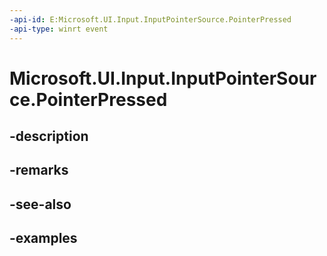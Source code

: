 ```yaml
---
-api-id: E:Microsoft.UI.Input.InputPointerSource.PointerPressed
-api-type: winrt event
---
```


# Microsoft.UI.Input.InputPointerSource.PointerPressed

<!--
public event Windows.Foundation.TypedEventHandler<Microsoft.UI.Input.InputPointerSource,Microsoft.UI.Input.PointerEventArgs> PointerPressed;
-->


## -description

## -remarks

## -see-also

## -examples


